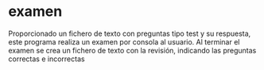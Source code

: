 # examen

Proporcionado un fichero de texto con preguntas tipo test y su respuesta, este programa realiza un examen por consola al usuario. Al terminar el examen se crea un fichero de texto con la revisión, indicando las preguntas correctas e incorrectas
